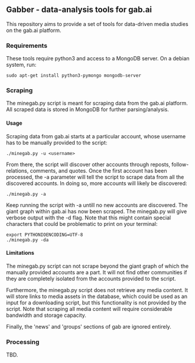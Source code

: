 ## Gabber - data-analysis tools for gab.ai

This repository aims to provide a set of tools for data-driven media studies on the gab.ai platform.

### Requirements

These tools require python3 and access to a MongoDB server.
On a debian system, run:

    sudo apt-get install python3-pymongo mongodb-server

### Scraping

The minegab.py script is meant for scraping data from the gab.ai platform. All scraped data is stored in MongoDB for further parsing/analysis.

#### Usage

Scraping data from gab.ai starts at a particular account, whose username has to be manually provided to the script:

    ./minegab.py -u <username>

From there, the script will discover other accounts through reposts, follow-relations, comments, and quotes.
Once the first account has been processed, the -a parameter will tell the script to scrape data from all the discovered accounts. In doing so, more accounts will likely be discovered:

    ./minegab.py -a

Keep running the script with -a untill no new accounts are discovered. The giant graph within gab.ai has now been scraped.
The minegab.py will give verbose output with the -d flag. Note that this might contain special characters that could be problematic to print on your terminal:

    export PYTHONIOENCODING=UTF-8
    ./minegab.py -da

#### Limitations

The minegab.py script can not scrape beyond the giant graph of which the manually provided accounts are a part. It will not find other communities if they are completely isolated from the accounts provided to the script.

Furthermore, the minegab.py script does not retrieve any media content. It will store links to media assets in the database, which could be used as an input for a downloading script, but this functionality is not provided by the script. Note that scraping all media content will require considerable bandwidth and storage capacity.

Finally, the 'news' and 'groups' sections of gab are ignored entirely.


### Processing

TBD.
